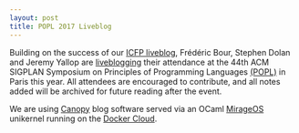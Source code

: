 ```yaml
---
layout: post
title: POPL 2017 Liveblog
---
```


Building on the success of our [ICFP liveblog](http://canopy.mirage.io/Liveblog), Frédéric Bour, Stephen Dolan and Jeremy Yallop are [liveblogging](http://popl2017.ocaml.io/) their attendance at the 44th ACM SIGPLAN Symposium on Principles of Programming Languages [(POPL)](http://conf.researchr.org/home/POPL-2017) in Paris this year. All attendees are encouraged to contribute, and all notes added will be archived for future reading after the event.

We are using [Canopy](https://github.com/engil/canopy) blog software served via an OCaml [MirageOS](https://mirage.io/) unikernel running on the [Docker Cloud](https://cloud.docker.com/).
